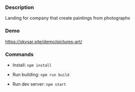 ### **Description**

Landing for company that create paintings from photographs

### **Demo**
https://skysar.site/demo/pictures-art/

### **Commands**

- Install: `npm install`

- Run building: `npm run build`

- Run dev server: `npm start`
